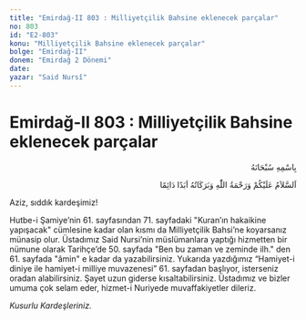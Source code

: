 ```yaml
---
title: "Emirdağ-II 803 : Milliyetçilik Bahsine eklenecek parçalar"
no: 803
id: "E2-803"
konu: "Milliyetçilik Bahsine eklenecek parçalar"
bolge: "Emirdağ-II"
donem: "Emirdağ 2 Dönemi"
date: 
yazar: "Said Nursî"
---
```


# Emirdağ-II 803 : Milliyetçilik Bahsine eklenecek parçalar

<p class="arabic" dir="rtl" title="Meal: “Her türlü noksan sıfatlardan yüce olan Allah’ın adıyla.”">بِاسْمِهِ سُبْحَانَهُ</p>

<p class="arabic" dir="rtl" title="Meal: “Allah’ın selâmı, rahmeti ve bereketleri, ebedî ve dâimî olarak üzerinize olsun.”">اَلسَّلاَمُ عَلَيْكُمْ وَرَحْمَةُ اللّٰهِ وَبَرَكَاتُهُ اَبَدًا دَائِمًا</p>

Aziz, sıddık kardeşimiz!

Hutbe-i Şamiye’nin 61. sayfasından 71. sayfadaki "Kuran’ın hakaikine yapışacak" cümlesine kadar olan kısmı da Milliyetçilik Bahsi’ne koyarsanız münasip olur. Üstadımız Said Nursi’nin müslümanlara yaptığı hizmetten bir nümune olarak Tarihçe’de 50. sayfada "Ben bu zaman ve zeminde ilh." den 61. sayfada "âmin" e kadar da yazabilirsiniz. Yukarıda yazdığımız “Hamiyet-i diniye ile hamiyet-i milliye muvazenesi” 61. sayfadan başlıyor, isterseniz oradan alabilirsiniz. Şayet uzun giderse kısaltabilirsiniz. Üstadımız ve bizler umuma çok selam eder, hizmet-i Nuriyede muvaffakiyetler dileriz.

*Kusurlu Kardeşleriniz.*
